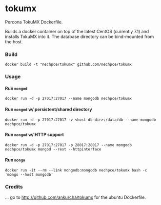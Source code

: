 # tokumx
Percona TokuMX Dockerfile.

Builds a docker container on top of the latest CentOS (currently 7.1)
and installs TokuMX into it. The database directory can be bind-mounted
from the host.


### Build

    docker build -t "nechpce/tokumx" github.com/nechpce/tokumx


### Usage

#### Run `mongod`

    docker run -d -p 27017:27017 --name mongodb nechpce/tokumx

#### Run `mongod` w/ persistent/shared directory

    docker run -d -p 27017:27017 -v <host-db-dir>:/data/db --name mongodb nechpce/tokumx

#### Run `mongod` w/ HTTP support

    docker run -d -p 27017:27017 -p 28017:28017 --name mongodb nechpce/tokumx mongod --rest --httpinterface

#### Run `mongo`

    docker run -it --rm --link mongodb:mongodb nechpce/tokumx bash -c 'mongo --host mongodb'



### Credits

... go to http://github.com/ankurcha/tokumx for the ubuntu Dockerfile.

